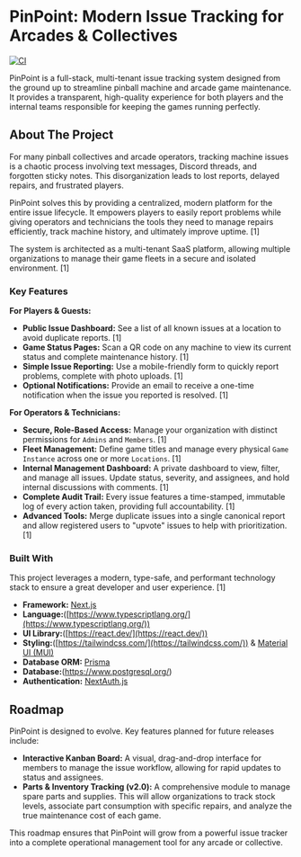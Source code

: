 # PinPoint: Modern Issue Tracking for Arcades & Collectives

[![CI](https://github.com/froeht/PinPoint/actions/workflows/ci.yml/badge.svg)](https://github.com/froeht/PinPoint/actions/workflows/ci.yml)

PinPoint is a full-stack, multi-tenant issue tracking system designed from the ground up to streamline pinball machine and arcade game maintenance. It provides a transparent, high-quality experience for both players and the internal teams responsible for keeping the games running perfectly.

## About The Project

For many pinball collectives and arcade operators, tracking machine issues is a chaotic process involving text messages, Discord threads, and forgotten sticky notes. This disorganization leads to lost reports, delayed repairs, and frustrated players.

PinPoint solves this by providing a centralized, modern platform for the entire issue lifecycle. It empowers players to easily report problems while giving operators and technicians the tools they need to manage repairs efficiently, track machine history, and ultimately improve uptime. [1]

The system is architected as a multi-tenant SaaS platform, allowing multiple organizations to manage their game fleets in a secure and isolated environment. [1]

### Key Features

**For Players & Guests:**

* **Public Issue Dashboard:** See a list of all known issues at a location to avoid duplicate reports. [1]
* **Game Status Pages:** Scan a QR code on any machine to view its current status and complete maintenance history. [1]
* **Simple Issue Reporting:** Use a mobile-friendly form to quickly report problems, complete with photo uploads. [1]
* **Optional Notifications:** Provide an email to receive a one-time notification when the issue you reported is resolved. [1]

**For Operators & Technicians:**

* **Secure, Role-Based Access:** Manage your organization with distinct permissions for `Admins` and `Members`. [1]
* **Fleet Management:** Define game titles and manage every physical `Game Instance` across one or more `Locations`. [1]
* **Internal Management Dashboard:** A private dashboard to view, filter, and manage all issues. Update status, severity, and assignees, and hold internal discussions with comments. [1]
* **Complete Audit Trail:** Every issue features a time-stamped, immutable log of every action taken, providing full accountability. [1]
* **Advanced Tools:** Merge duplicate issues into a single canonical report and allow registered users to "upvote" issues to help with prioritization. [1]

### Built With

This project leverages a modern, type-safe, and performant technology stack to ensure a great developer and user experience. [1]

* **Framework:** [Next.js](https://nextjs.org/)
* **Language:**([https://www.typescriptlang.org/](https://www.typescriptlang.org/))
* **UI Library:**([https://react.dev/](https://react.dev/))
* **Styling:**([https://tailwindcss.com/](https://tailwindcss.com/)) & [Material UI (MUI)](https://mui.com/)
* **Database ORM:** [Prisma](https://www.prisma.io/)
* **Database:**(<https://www.postgresql.org/>)
* **Authentication:** [NextAuth.js](https://next-auth.js.org/)

## Roadmap

PinPoint is designed to evolve. Key features planned for future releases include:

* **Interactive Kanban Board:** A visual, drag-and-drop interface for members to manage the issue workflow, allowing for rapid updates to status and assignees.
* **Parts & Inventory Tracking (v2.0):** A comprehensive module to manage spare parts and supplies. This will allow organizations to track stock levels, associate part consumption with specific repairs, and analyze the true maintenance cost of each game.

This roadmap ensures that PinPoint will grow from a powerful issue tracker into a complete operational management tool for any arcade or collective.
